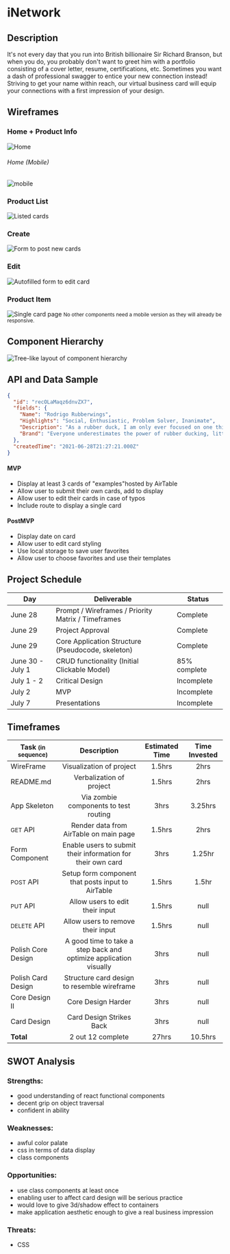 <!-- CODENAME: BANANAS -->

# iNetwork

## Description

It's not every day that you run into British billionaire Sir Richard Branson, but when you do, you probably don't want to greet him with a portfolio consisting of a cover letter, resume, certifications, etc.
Sometimes you want a dash of professional swagger to entice your new connection instead!
<br>
Striving to get your name within reach, our virtual business card will equip your connections with a first impression of your design.

## Wireframes

### Home + Product Info

![Home](src/images/homePage.png)

###### Home (Mobile)

![mobile](src/images/mobileHome.png)

### Product List

![Listed cards](src/images/productList.png)

### Create

![Form to post new cards](src/images/form.png)

### Edit

![Autofilled form to edit card](src/images/edit.png)

### Product Item

![Single card page](src/images/productCard.png)
<small>No other components need a mobile version as they will already be responsive.</small>

## Component Hierarchy

![Tree-like layout of component hierarchy](src/images/component-hierarchy.png)

## API and Data Sample

```json
{
  "id": "recOLaMaqz6dnvZX7",
  "fields": {
    "Name": "Rodrigo Rubberwings",
    "Highlights": "Social, Enthusiastic, Problem Solver, Inanimate",
    "Description": "As a rubber duck, I am only ever focused on one thing: getting you unstuck. It's not easy being cute and sociable, but I make it look easy even in a developer's most challenging situations. It's kind of like analyzing a way of getting over a mountain. Intimidating at first, but if you make a plan first, you might notice there's a cave that takes us right through.",
    "Brand": "Everyone underestimates the power of rubber ducking, little do they know I am their secret weapon..."
  },
  "createdTime": "2021-06-28T21:27:21.000Z"
}
```

#### MVP

- Display at least 3 cards of "examples"hosted by AirTable
- Allow user to submit their own cards, add to display
- Allow user to edit their cards in case of typos
- Include route to display a single card

#### PostMVP

- Display date on card
- Allow user to edit card styling
- Use local storage to save user favorites
- Allow user to choose favorites and use their templates

## Project Schedule

| Day              | Deliverable                                        | Status       |
| ---------------- | -------------------------------------------------- | ------------ |
| June 28          | Prompt / Wireframes / Priority Matrix / Timeframes | Complete     |
| June 29          | Project Approval                                   | Complete     |
| June 29          | Core Application Structure (Pseudocode, skeleton)  | Complete     |
| June 30 - July 1 | CRUD functionality (Initial Clickable Model)       | 85% complete |
| July 1 - 2       | Critical Design                                    | Incomplete   |
| July 2           | MVP                                                | Incomplete   |
| July 7           | Presentations                                      | Incomplete   |

## Timeframes

| Task <small>(in sequence)</small> |                            Description                            | Estimated Time | Time Invested |
| --------------------------------- | :---------------------------------------------------------------: | :------------: | :-----------: |
| WireFrame                         |                     Visualization of project                      |     1.5hrs     |     2hrs      |
| README.md                         |                     Verbalization of project                      |     1.5hrs     |     2hrs      |
| App Skeleton                      |               Via zombie components to test routing               |      3hrs      |     3.25hrs      |
| <small>GET</small> API            |              Render data from AirTable on main page               |     1.5hrs     |     2hrs      |
| Form Component                    |    Enable users to submit their information for their own card    |      3hrs      |     1.25hr      |
| <small>POST</small> API           |         Setup form component that posts input to AirTable         |     1.5hrs     |     1.5hr      |
| <small>PUT</small> API            |                  Allow users to edit their input                  |     1.5hrs     |     null      |
| <small>DELETE</small> API         |                 Allow users to remove their input                 |     1.5hrs     |     null      |
| Polish Core Design                | A good time to take a step back and optimize application visually |      3hrs      |     null      |
| Polish Card Design                |            Structure card design to resemble wireframe            |      3hrs      |     null      |
| Core Design II                    |                        Core Design Harder                         |      3hrs      |     null      |
| Card Design                       |                     Card Design Strikes Back                      |      3hrs      |     null      |
| <strong>Total</strong>            |                         2 out 12 complete                         |     27hrs      |     10.5hrs      |

## SWOT Analysis

### Strengths:

- good understanding of react functional components
- decent grip on object traversal
- confident in ability

### Weaknesses:

- awful color palate
- css in terms of data display
- class components

### Opportunities:

- use class components at least once
- enabling user to affect card design will be serious practice
- would love to give 3d/shadow effect to containers
- make application aesthetic enough to give a real business impression

### Threats:

- CSS
